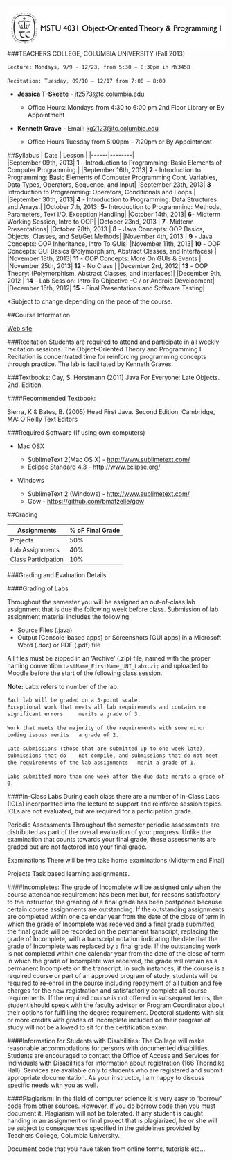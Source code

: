 ![Columbia Crown](images/README_Hearder.png )
###TEACHERS COLLEGE, COLUMBIA UNIVERSITY (Fall 2013)

	Lecture: Mondays, 9/9 - 12/23, from 5:30 – 8:30pm in MY345B

	Recitation: Tuesday, 09/10 – 12/17 from 7:00 – 8:00


*	__Jessica T-Skeete__ - jt2573@tc.columbia.edu
	*	Office Hours: Mondays from 4:30 to 6:00 pm 2nd Floor Library or By Appointment


*	__Kenneth Grave__ - Email: kg2123@tc.columbia.edu
	*	Office Hours Tuesday from 5:00pm – 7:20pm or By Appointment


##Syllabus
| Date | Lesson |
|------|--------|	
|September 09th, 2013|	__1__ - Introduction to Programming: Basic Elements of Computer Programming.|
|September 16th, 2013|	__2__ - Introduction to Programming: Basic Elements of Computer Programming Cont. Variables, Data Types, Operators, Sequence, and Input|
|September 23th, 2013|	__3__ - Introduction to Programming: Operators, Conditionals and Loops.|
|September 30th, 2013|	__4__ - Introduction to Programming: Data Structures and Arrays.|
|October 7th, 2013|	__5__- Introduction to Programming: Methods, Parameters, Text I/O, Exception Handling|
|October 14th, 2013| __6__- Midterm Working Session, Intro to OOP|
|October 23nd, 2013	| __7__- Midterm Presentations|
|October 28th, 2013	| __8__ - Java Concepts: OOP Basics, Objects, Classes, and Set/Get Methods|
|November 4th, 2013	| __9__ - Java Concepts: OOP Inheritance, Intro To GUIs|
|November 11th, 2013| __10__ -  OOP Concepts: GUI Basics (Polymorphism, Abstract Classes, and Interfaces) |
|November 18th, 2013| __11__ - OOP Concepts: More On GUIs & Events  |
|November 25th, 2013| __12__ - No Class |
|December 2rd, 2012| __13__ -  OOP Theory: (Polymorphism, Abstract Classes, and Interfaces)|
|December 9th, 2012	| __14__ - Lab Session: Intro To Objective –C / or Android Development|
|December 16th, 2012| __15__ - Final Presentations and Software Testing|

*Subject to change depending on the pace of the course.

##Course Information

[Web site](http://www.jessicaGA.github.io/MSTU_4031)

###Recitation
Students are required to attend and participate in all weekly recitation sessions. The Object-Oriented Theory and Programming I Recitation is concentrated time for reinforcing programming concepts through practice. The lab is facilitated by Kenneth Graves.

###Textbooks:
Cay, S. Horstmann (2011) Java For Everyone: Late Objects. 2nd. Edition.

####Recommended Textbook: 

Sierra, K & Bates, B. (2005) Head First Java. Second Edition. Cambridge, MA: O'Reilly Text Editors 

###Required Software (If using own computers)
*	Mac OSX
	*	SublimeText 2(Mac OS X) - http://www.sublimetext.com/
	*	Eclipse Standard 4.3 - http://www.eclipse.org/

	
*	Windows
	*	SublimeText 2 (Windows) - http://www.sublimetext.com/
	*	Gow - https://github.com/bmatzelle/gow

##Grading

| Assignments | % oF Final Grade|
|-----|-----|
|Projects| 50% |		
|Lab Assignments| 40% |                                    
|Class Participation| 10% |


###Grading and Evaluation Details 

####Grading of Labs

Throughout the semester you will be assigned an out-of-class lab assignment that is due the following week before class. Submission of lab assignment material includes the following:

*	Source Files (.java)
*	Output [Console-based apps] or Screenshots [GUI apps] in a Microsoft Word (.doc) or PDF (.pdf) file

All files must be zipped in an ‘Archive’ (.zip) file, named with the proper naming convention ```LastName_FirstName_UNI_Labx.zip``` and uploaded to Moodle before the start of the following class session.

**Note:** Labx refers to number of the lab. 


	Each lab will be graded on a 3-point scale.
	Exceptional work that meets all lab requirements and contains no significant errors 	merits a grade of 3.

	Work that meets the majority of the requirements with some minor coding issues merits 	a grade of 2.

	Late submissions (those that are submitted up to one week late), submissions that do 	not compile, and submissions that do not meet the requirements of the lab assignments 	merit a grade of 1.

	Labs submitted more than one week after the due date merits a grade of 0.


####In-Class Labs
During each class there are a number of In-Class Labs (ICLs) incorporated into the lecture to support and reinforce session topics. ICLs are not evaluated, but are required for a participation grade.

Periodic Assessments
Throughout the semester periodic assessments are distributed as part of the overall evaluation of your progress. Unlike the examination that counts towards your final grade, these assessments are graded but are not factored into your final grade.

Examinations
There will be two take home examinations (Midterm and Final)

Projects
Task based learning assignments.


####Incompletes:
The grade of Incomplete will be assigned only when the course attendance requirement has been met but, for reasons satisfactory to the instructor, the granting of a final grade has been postponed because certain course assignments are outstanding. If the outstanding assignments are completed within one calendar year from the date of the close of term in which the grade of Incomplete was received and a final grade submitted, the final grade will be recorded on the permanent transcript, replacing the grade of Incomplete, with a transcript notation indicating the date that the grade of Incomplete was replaced by a final grade. If the outstanding work is not completed within one calendar year from the date of the close of term in which the grade of Incomplete was received, the grade will remain as a permanent Incomplete on the transcript. In such instances, if the course is a required course or part of an approved program of study, students will be required to re-enroll in the course including repayment of all tuition and fee charges for the new registration and satisfactorily complete all course requirements. If the required course is not offered in subsequent terms, the student should speak with the faculty advisor or Program Coordinator about their options for fulfilling the degree requirement. Doctoral students with six or more credits with grades of Incomplete included on their program of study will not be allowed to sit for the certification exam.


####Information for Students with Disabilities:
The College will make reasonable accommodations for persons with documented disabilities. Students are encouraged to contact the Office of Access and Services for Individuals with Disabilities for information about registration (166 Thorndike Hall). Services are available only to students who are registered and submit appropriate documentation. As your instructor, I am happy to discuss specific needs with you as
well. 

####Plagiarism:
In the field of computer science it is very easy to “borrow” code from other sources. However, if you do borrow code then you must document it. Plagiarism will not be tolerated. If any student is caught handing in an assignment or final project that is plagiarized, he or she will be subject to consequences specified in the guidelines provided by Teachers College, Columbia University.

Document code that you have taken from online forms, tutorials etc…

